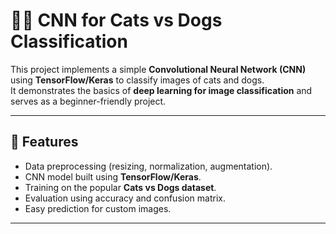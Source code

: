 # 🐶🐱 CNN for Cats vs Dogs Classification

This project implements a simple **Convolutional Neural Network (CNN)** using **TensorFlow/Keras** to classify images of cats and dogs.  
It demonstrates the basics of **deep learning for image classification** and serves as a beginner-friendly project.

---

## 🚀 Features
- Data preprocessing (resizing, normalization, augmentation).
- CNN model built using **TensorFlow/Keras**.
- Training on the popular **Cats vs Dogs dataset**.
- Evaluation using accuracy and confusion matrix.
- Easy prediction for custom images.

---
